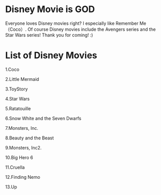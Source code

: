 # Disney Movie is GOD
Everyone loves Disney movies right? I especially like Remember Me（Coco）.
Of course Disney movies include the Avengers series and the Star Wars series!
Thank you for coming! :)


# List of Disney Movies
1.Coco

2.Little Mermaid

3.ToyStory

4.Star Wars

5.Ratatouille

6.Snow White and the Seven Dwarfs

7.Monsters, Inc.

8.Beauty and the Beast

9.Monsters, Inc2.

10.Big Hero 6

11.Cruella

12.Finding Nemo

13.Up

